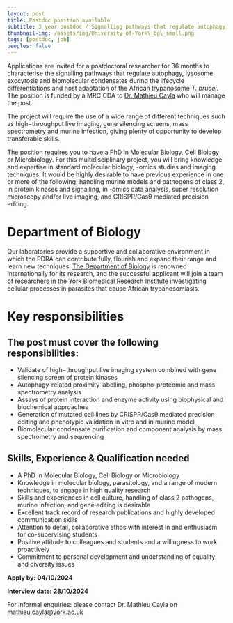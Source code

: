 ```yaml
---
layout: post
title: Postdoc position available
subtitle: 3 year postdoc / Signalling pathways that regulate autophagy, lysosome exocytosis and biomolecular condensates during the lifecycle differentiations of *T. brucei*
thumbnail-img: /assets/img/University-of-York\_bg\_small.png
tags: [postdoc, job]
peoples: false
---
```


Applications are invited for a postdoctoral researcher for 36 months to characterise the signalling pathways that regulate autophagy, lysosome exocytosis and biomolecular condensates during the lifecycle differentiations and host adaptation of the African trypanosome *T. brucei*. The position is funded by a MRC CDA to [Dr. Mathieu Cayla](https://www.york.ac.uk/biology/people/mathieu-cayla/) who will manage the post.  

The project will require the use of a wide range of different techniques such as high−throughput live imaging, gene silencing screens, mass spectrometry and murine infection, giving plenty of opportunity to develop transferable skills.  

The position requires you to have a PhD in Molecular Biology, Cell Biology or Microbiology. For this multidisciplinary project, you will bring knowledge and expertise in standard molecular biology, -omics studies and imaging techniques. It would be highly desirable to have previous experience in one or more of the following: handling murine models and pathogens of class 2, in protein kinases  and signalling, in -omics data analysis, super resolution microscopy and/or live imaging, and CRISPR/Cas9 mediated precision editing.  

# Department of Biology

Our laboratories provide a supportive and collaborative environment in which the PDRA can contribute fully, flourish and expand their range and learn new techniques. [The Department of Biology](https://www.york.ac.uk/biology/research/) is renowned internationally for its research, and the successful applicant will join a team of researchers in the [York Biomedical Research Institute](https://www.york.ac.uk/biomedical-research-institute/) investigating cellular processes in parasites that cause African trypanosomiasis.  

# Key responsibilities

## The post must cover the following responsibilities:

- Validate of high−throughput live imaging system combined with gene silencing screen of protein kinases
- Autophagy-related proximity labelling, phospho-proteomic and mass spectrometry analysis
- Assays of protein interaction and enzyme activity using biophysical and biochemical approaches
- Generation of mutated cell lines by CRISPR/Cas9 mediated precision editing and phenotypic validation in vitro and in murine model
- Biomolecular condensate purification and component analysis by mass spectrometry and sequencing

## Skills, Experience & Qualification needed

- A PhD in Molecular Biology, Cell Biology or Microbiology
- Knowledge in molecular biology, parasitology, and a range of modern techniques, to engage in high quality research
- Skills and experiences in cell culture, handling of class 2 pathogens, murine infection, and gene editing is desirable
- Excellent track record of research publications and highly developed communication skills
- Attention to detail, collaborative ethos with interest in and enthusiasm for co-supervising students
- Positive attitude to colleagues and students and a willingness to work proactively
- Commitment to personal development and understanding of equality and diversity issues


**Apply by: 04/10/2024**  

**Interview date: 28/10/2024**  

For informal enquiries: please contact Dr. Mathieu Cayla on <mathieu.cayla@york.ac.uk>


